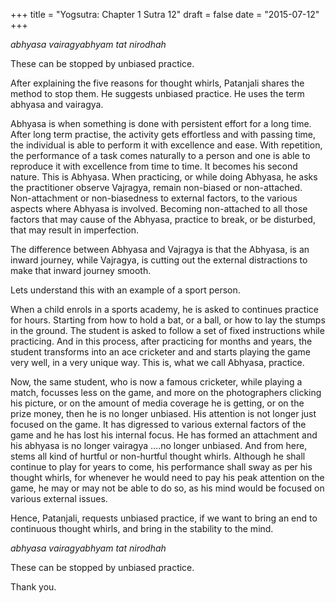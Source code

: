+++
title = "Yogsutra: Chapter 1 Sutra 12"
draft = false
date = "2015-07-12"
+++

_abhyasa vairagyabhyam tat nirodhah_

These can be stopped by unbiased practice.

After explaining the five reasons for thought whirls, Patanjali shares the method to stop them. He suggests unbiased practice. He uses the term abhyasa and vairagya.

Abhyasa is when something is done with persistent effort for a long time. After long term practise, the activity gets effortless and with passing time, the individual is able to perform it with excellence and ease. With repetition, the performance of a task comes naturally to a person and one is able to reproduce it with excellence from time to time. It becomes his second nature. This is Abhyasa. When practicing, or while doing Abhyasa, he asks the practitioner observe Vajragya, remain non-biased or non-attached. Non-attachment or non-biasedness to external factors, to the various aspects where Abhyasa is involved. Becoming non-attached to all those factors that may cause of the Abhyasa, practice to break, or be disturbed, that may result in imperfection.

The difference between Abhyasa and Vajragya is that the Abhyasa, is an inward journey, while Vajragya, is cutting out the external distractions to make that inward journey smooth.

Lets understand this with an example of a sport person.

When a child enrols in a sports academy, he is asked to continues practice for hours. Starting from how to hold a bat, or a ball, or how to lay the stumps in the ground. The student is asked to follow a set of fixed instructions while practicing. And in this process, after practicing for months and years, the student transforms into an ace cricketer and and starts playing the game very well, in a very unique way. This is, what we call Abhyasa, practice.

Now, the same student, who is now a famous cricketer, while playing a match, focusses less on the game, and more on the photographers clicking his picture, or on the amount of media coverage he is getting, or on the prize money, then he is no longer unbiased. His attention is not longer just focused on the game. It has digressed to various external factors of the game and he has lost his internal focus. He has formed an attachment and his abhyasa is no longer vairagya ….no longer unbiased. And from here, stems all kind of hurtful or non-hurtful thought whirls. Although he shall continue to play for years to come, his performance shall sway as per his thought whirls, for whenever he would need to pay his peak attention on the game, he may or may not be able to do so, as his mind would be focused on various external issues.

Hence, Patanjali, requests unbiased practice, if we want to bring an end to continuous thought whirls, and bring in the stability to the mind.

_abhyasa vairagyabhyam tat nirodhah_

These can be stopped by unbiased practice.

Thank you.
